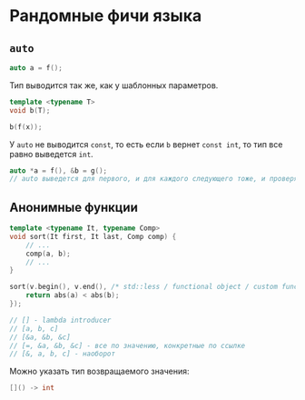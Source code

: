 # Рандомные фичи языка
## `auto`

```cpp
auto a = f();
```

Тип выводится так же, как у шаблонных параметров.
```cpp
template <typename T>
void b(T);

b(f(x));
```

У `auto` не выводится `const`, то есть если `b` вернет `const int`, то тип все равно выведется `int`.

```cpp
auto *a = f(), &b = g();
// auto выведется для первого, и для каждого следующего тоже, и проверяется что он совпадает
```

## Анонимные функции

```cpp
template <typename It, typename Comp>
void sort(It first, It last, Comp comp) {
    // ...
    comp(a, b);
    // ...
}

sort(v.begin(), v.end(), /* std::less / functional object / custom func */ [](int a, int b) {
    return abs(a) < abs(b);
});

// [] - lambda introducer
// [a, b, c]
// [&a, &b, &c]
// [=, &a, &b, &c] - все по значению, конкретные по ссылке
// [&, a, b, c] - наоборот
```

Можно указать тип возвращаемого значения:
```cpp
[]() -> int
```
